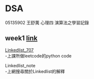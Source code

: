 # DSA
05135902 王舒荑 心理四 演算法之學習記錄

## week1 [link](https://github.com/wangshuti/DSA/tree/master/week1)
[Linkedlist_707](https://github.com/wangshuti/DSA/blob/master/week1/Linkedlist_707.py)    
-上課所做leetcode的python code  
  
Linkedlist_note  
-上網搜尋關於Linkedlist的解釋  
